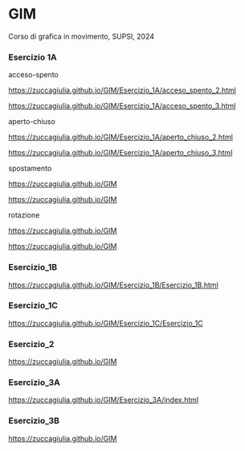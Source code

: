 # GIM
Corso di grafica in movimento, SUPSI, 2024

### Esercizio 1A

acceso-spento

https://zuccagiulia.github.io/GIM/Esercizio_1A/acceso_spento_2.html

https://zuccagiulia.github.io/GIM/Esercizio_1A/acceso_spento_3.html

aperto-chiuso

https://zuccagiulia.github.io/GIM/Esercizio_1A/aperto_chiuso_2.html

https://zuccagiulia.github.io/GIM/Esercizio_1A/aperto_chiuso_3.html

spostamento

https://zuccagiulia.github.io/GIM

https://zuccagiulia.github.io/GIM

rotazione

https://zuccagiulia.github.io/GIM

https://zuccagiulia.github.io/GIM

### Esercizio_1B

 https://zuccagiulia.github.io/GIM/Esercizio_1B/Esercizio_1B.html

### Esercizio_1C

https://zuccagiulia.github.io/GIM/Esercizio_1C/Esercizio_1C

### Esercizio_2

https://zuccagiulia.github.io/GIM

### Esercizio_3A

https://zuccagiulia.github.io/GIM/Esercizio_3A/index.html

### Esercizio_3B

https://zuccagiulia.github.io/GIM